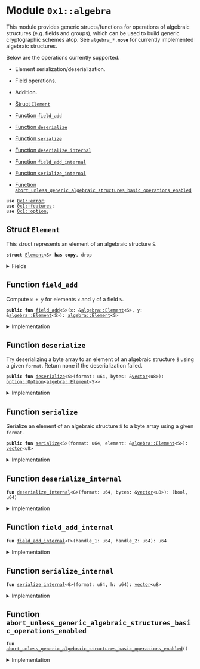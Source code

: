 
<a name="0x1_algebra"></a>

# Module `0x1::algebra`

This module provides generic structs/functions for operations of algebraic structures (e.g. fields and groups),
which can be used to build generic cryptographic schemes atop.
See <code>algebra_*.<b>move</b></code> for currently implemented algebraic structures.

Below are the operations currently supported.
- Element serialization/deserialization.
- Field operations.
- Addition.


-  [Struct `Element`](#0x1_algebra_Element)
-  [Function `field_add`](#0x1_algebra_field_add)
-  [Function `deserialize`](#0x1_algebra_deserialize)
-  [Function `serialize`](#0x1_algebra_serialize)
-  [Function `deserialize_internal`](#0x1_algebra_deserialize_internal)
-  [Function `field_add_internal`](#0x1_algebra_field_add_internal)
-  [Function `serialize_internal`](#0x1_algebra_serialize_internal)
-  [Function `abort_unless_generic_algebraic_structures_basic_operations_enabled`](#0x1_algebra_abort_unless_generic_algebraic_structures_basic_operations_enabled)


<pre><code><b>use</b> <a href="../../move-stdlib/doc/error.md#0x1_error">0x1::error</a>;
<b>use</b> <a href="../../move-stdlib/doc/features.md#0x1_features">0x1::features</a>;
<b>use</b> <a href="../../move-stdlib/doc/option.md#0x1_option">0x1::option</a>;
</code></pre>



<a name="0x1_algebra_Element"></a>

## Struct `Element`

This struct represents an element of an algebraic structure <code>S</code>.


<pre><code><b>struct</b> <a href="algebra.md#0x1_algebra_Element">Element</a>&lt;S&gt; <b>has</b> <b>copy</b>, drop
</code></pre>



<details>
<summary>Fields</summary>


<dl>
<dt>
<code>handle: u64</code>
</dt>
<dd>

</dd>
</dl>


</details>

<a name="0x1_algebra_field_add"></a>

## Function `field_add`

Compute <code>x + y</code> for elements <code>x</code> and <code>y</code> of a field <code>S</code>.


<pre><code><b>public</b> <b>fun</b> <a href="algebra.md#0x1_algebra_field_add">field_add</a>&lt;S&gt;(x: &<a href="algebra.md#0x1_algebra_Element">algebra::Element</a>&lt;S&gt;, y: &<a href="algebra.md#0x1_algebra_Element">algebra::Element</a>&lt;S&gt;): <a href="algebra.md#0x1_algebra_Element">algebra::Element</a>&lt;S&gt;
</code></pre>



<details>
<summary>Implementation</summary>


<pre><code><b>public</b> <b>fun</b> <a href="algebra.md#0x1_algebra_field_add">field_add</a>&lt;S&gt;(x: &<a href="algebra.md#0x1_algebra_Element">Element</a>&lt;S&gt;, y: &<a href="algebra.md#0x1_algebra_Element">Element</a>&lt;S&gt;): <a href="algebra.md#0x1_algebra_Element">Element</a>&lt;S&gt; {
    <a href="algebra.md#0x1_algebra_abort_unless_generic_algebraic_structures_basic_operations_enabled">abort_unless_generic_algebraic_structures_basic_operations_enabled</a>();
    <a href="algebra.md#0x1_algebra_Element">Element</a>&lt;S&gt; {
        handle: <a href="algebra.md#0x1_algebra_field_add_internal">field_add_internal</a>&lt;S&gt;(x.handle, y.handle)
    }
}
</code></pre>



</details>

<a name="0x1_algebra_deserialize"></a>

## Function `deserialize`

Try deserializing a byte array to an element of an algebraic structure <code>S</code> using a given <code>format</code>.
Return none if the deserialization failed.


<pre><code><b>public</b> <b>fun</b> <a href="algebra.md#0x1_algebra_deserialize">deserialize</a>&lt;S&gt;(format: u64, bytes: &<a href="../../move-stdlib/doc/vector.md#0x1_vector">vector</a>&lt;u8&gt;): <a href="../../move-stdlib/doc/option.md#0x1_option_Option">option::Option</a>&lt;<a href="algebra.md#0x1_algebra_Element">algebra::Element</a>&lt;S&gt;&gt;
</code></pre>



<details>
<summary>Implementation</summary>


<pre><code><b>public</b> <b>fun</b> <a href="algebra.md#0x1_algebra_deserialize">deserialize</a>&lt;S&gt;(format: u64, bytes: &<a href="../../move-stdlib/doc/vector.md#0x1_vector">vector</a>&lt;u8&gt;): Option&lt;<a href="algebra.md#0x1_algebra_Element">Element</a>&lt;S&gt;&gt; {
    <a href="algebra.md#0x1_algebra_abort_unless_generic_algebraic_structures_basic_operations_enabled">abort_unless_generic_algebraic_structures_basic_operations_enabled</a>();
    <b>let</b> (succeeded, handle) = <a href="algebra.md#0x1_algebra_deserialize_internal">deserialize_internal</a>&lt;S&gt;(format, bytes);
    <b>if</b> (succeeded) {
        some(<a href="algebra.md#0x1_algebra_Element">Element</a>&lt;S&gt; { handle })
    } <b>else</b> {
        none()
    }
}
</code></pre>



</details>

<a name="0x1_algebra_serialize"></a>

## Function `serialize`

Serialize an element of an algebraic structure <code>S</code> to a byte array using a given <code>format</code>.


<pre><code><b>public</b> <b>fun</b> <a href="algebra.md#0x1_algebra_serialize">serialize</a>&lt;S&gt;(format: u64, element: &<a href="algebra.md#0x1_algebra_Element">algebra::Element</a>&lt;S&gt;): <a href="../../move-stdlib/doc/vector.md#0x1_vector">vector</a>&lt;u8&gt;
</code></pre>



<details>
<summary>Implementation</summary>


<pre><code><b>public</b> <b>fun</b> <a href="algebra.md#0x1_algebra_serialize">serialize</a>&lt;S&gt;(format: u64, element: &<a href="algebra.md#0x1_algebra_Element">Element</a>&lt;S&gt;): <a href="../../move-stdlib/doc/vector.md#0x1_vector">vector</a>&lt;u8&gt; {
    <a href="algebra.md#0x1_algebra_abort_unless_generic_algebraic_structures_basic_operations_enabled">abort_unless_generic_algebraic_structures_basic_operations_enabled</a>();
    <a href="algebra.md#0x1_algebra_serialize_internal">serialize_internal</a>&lt;S&gt;(format, element.handle)
}
</code></pre>



</details>

<a name="0x1_algebra_deserialize_internal"></a>

## Function `deserialize_internal`



<pre><code><b>fun</b> <a href="algebra.md#0x1_algebra_deserialize_internal">deserialize_internal</a>&lt;G&gt;(format: u64, bytes: &<a href="../../move-stdlib/doc/vector.md#0x1_vector">vector</a>&lt;u8&gt;): (bool, u64)
</code></pre>



<details>
<summary>Implementation</summary>


<pre><code><b>native</b> <b>fun</b> <a href="algebra.md#0x1_algebra_deserialize_internal">deserialize_internal</a>&lt;G&gt;(format: u64, bytes: &<a href="../../move-stdlib/doc/vector.md#0x1_vector">vector</a>&lt;u8&gt;): (bool, u64);
</code></pre>



</details>

<a name="0x1_algebra_field_add_internal"></a>

## Function `field_add_internal`



<pre><code><b>fun</b> <a href="algebra.md#0x1_algebra_field_add_internal">field_add_internal</a>&lt;F&gt;(handle_1: u64, handle_2: u64): u64
</code></pre>



<details>
<summary>Implementation</summary>


<pre><code><b>native</b> <b>fun</b> <a href="algebra.md#0x1_algebra_field_add_internal">field_add_internal</a>&lt;F&gt;(handle_1: u64, handle_2: u64): u64;
</code></pre>



</details>

<a name="0x1_algebra_serialize_internal"></a>

## Function `serialize_internal`



<pre><code><b>fun</b> <a href="algebra.md#0x1_algebra_serialize_internal">serialize_internal</a>&lt;G&gt;(format: u64, h: u64): <a href="../../move-stdlib/doc/vector.md#0x1_vector">vector</a>&lt;u8&gt;
</code></pre>



<details>
<summary>Implementation</summary>


<pre><code><b>native</b> <b>fun</b> <a href="algebra.md#0x1_algebra_serialize_internal">serialize_internal</a>&lt;G&gt;(format: u64, h: u64): <a href="../../move-stdlib/doc/vector.md#0x1_vector">vector</a>&lt;u8&gt;;
</code></pre>



</details>

<a name="0x1_algebra_abort_unless_generic_algebraic_structures_basic_operations_enabled"></a>

## Function `abort_unless_generic_algebraic_structures_basic_operations_enabled`



<pre><code><b>fun</b> <a href="algebra.md#0x1_algebra_abort_unless_generic_algebraic_structures_basic_operations_enabled">abort_unless_generic_algebraic_structures_basic_operations_enabled</a>()
</code></pre>



<details>
<summary>Implementation</summary>


<pre><code><b>fun</b> <a href="algebra.md#0x1_algebra_abort_unless_generic_algebraic_structures_basic_operations_enabled">abort_unless_generic_algebraic_structures_basic_operations_enabled</a>() {
    <b>if</b> (generic_algebraic_structures_basic_operations_enabled()) <b>return</b>;
    <b>abort</b>(std::error::not_implemented(0))
}
</code></pre>



</details>


[move-book]: https://move-language.github.io/move/introduction.html
